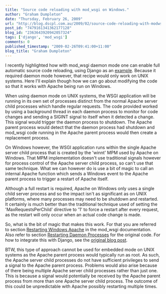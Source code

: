 ```yaml
---
title: "Source code reloading with mod_wsgi on Windows."
author: "Graham Dumpleton"
date: "Thursday, February 26, 2009"
url: "http://blog.dscpl.com.au/2009/02/source-code-reloading-with-modwsgi-on.html"
post_id: "7479161341362177128"
blog_id: "2363643920942057324"
tags: ['django', 'mod_wsgi']
comments: 0
published_timestamp: "2009-02-26T09:41:00+11:00"
blog_title: "Graham Dumpleton"
---
```


I recently highlighted how with mod\_wsgi daemon mode one can enable full automatic source code reloading, using Django as an [example](/posts/2008/12/using-modwsgi-when-developing-django/). Because it required daemon mode however, that recipe would only work on UNIX systems. Here I'll explain though how we can go about modifying the code so that it works with Apache being run on Windows.

  


When using daemon mode on UNIX systems, the WSGI application will be running in its own set of processes distinct from the normal Apache server child processes which handle regular requests. The code provided worked by using a background thread in each daemon process to monitor for code changes and sending a SIGINT signal to itself when it detected a change. This signal would trigger the daemon process to shutdown. The Apache parent process would detect that the daemon process had shutdown and mod\_wsgi code running in the Apache parent process would then create a replacement process.

  


On Windows however, the WSGI application runs within the single Apache server child process that is created by the 'winnt' MPM used by Apache on Windows. That MPM implementation doesn't use traditional signals however for process control of the Apache server child process, so can't use that same technique. What we can however do is use a bit of magic to call an internal Apache function which sends a Windows event to the Apache parent process to trigger a restart of Apache itself.

  


Although a full restart is required, Apache on Windows only uses a single child server process and so the impact isn't as significant as on UNIX platforms, where many processes may need to be shutdown and restarted. It certainly is much better than the traditional technique used of setting the 'MaxRequestsPerChild' directive to '1' to force a restart after every request, as the restart will only occur when an actual code change is made.

  


So, what is the bit of magic that makes this work. For that you are referred to section [Restarting Windows Apache](http://code.google.com/p/modwsgi/wiki/ReloadingSourceCode#Restarting_Windows_Apache) in the mod\_wsgi documentation. Also refer to section [Restarting Daemon Processes](http://code.google.com/p/modwsgi/wiki/ReloadingSourceCode#Restarting_Daemon_Processes) for the original code. For how to integrate this with Django, see the [original blog post](/posts/2008/12/using-modwsgi-when-developing-django/).

  


BTW, this type of approach cannot be used for embedded mode on UNIX systems as the Apache parent process would typically run as root. As such, the Apache server child processes do not have sufficient privileges to send a signal to the Apache parent process. Problems would also arise because of there being multiple Apache server child processes rather than just one. This is because a signal would potentially be received by the Apache parent process from more than one Apache server child process. The outcome of this could be unpredictable with Apache possibly restarting multiple times.